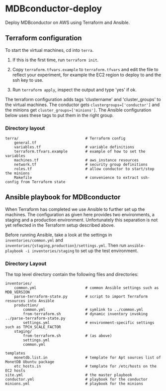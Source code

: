 # MDBconductor-deploy

Deploy MDBconductor on AWS using Terraform and Ansible.

## Terraform configuration


To start the virtual machines, cd into `terra`.

1. If this is the first time, run `terraform init`.

2. Copy `terraform.tfvars.example` to `terraform.tfvars` and edit the file to
   reflect your experiment, for example the EC2 region to deploy to and the ssh
   key to use.

3. Run `terraform apply`, inspect the output and type 'yes' if ok.

The terraform configuration adds tags 'clustername' and 'cluster_groups' to the
virtual machines. The conductor gets `clustergroups=['conductor']` and the
minions get `cluster_groups=['minions']`. The Ansible configuration below uses
these tags to put them in the right group.

### Directory layout

```plain
terra/                              # Terraform config
    general.tf
    variables.tf                    # variable definitions
    terraform.tfvars.example        # example of how to set the variables
    machines.tf                     # aws_instance resources
    network.tf                      # security group definitions
    roles.tf                        # allow conductor to start/stop the minions
    Makefile                        # convenience to extract ssh-config from Terraform state
```

## Ansible playbook for MDBconductor

When Terraform has completed we use Ansible to further set up the machines. The
configuration as given here provides two environments, a staging and a
production environment. Unfortunately this separation is not yet reflected in
the Terraform setup described above.

Before running Ansible, take a look at the settings in `inventories/common.yml`
and `inventories/{staging,production}/settings.yml`. Then run `ansible-playbook
-i inventories/staging` to set up the test environment.

### Directory Layout

The top level directory contain the following files and directories:

```plain
inventories/
    common.yml                      # common Ansible settings such as MDB_VERSION
    parse-terraform-state.py        # script to import Terraform resources into Ansible
    production/
        common.yml                  # symlink to ../common.yml
        from-terraform.sh           # dynamic inventory invoking ../parse-terraform-state.py
        settings.yml                # environment-specific settings such as TPCH_SCALE_FACTOR
    staging/
        from-terraform.sh           # (as above)
        settings.yml
        common.yml

templates
    monetdb.list.in                 # template for Apt sources list of MonetDB Ubuntu package
    etc_hosts.in                    # template for /etc/hosts on the EC2 hosts
site.yml                            # the master playbook
conductor.yml                       # playbook for the conductor
minions.yml                         # playbook for the minions
```
